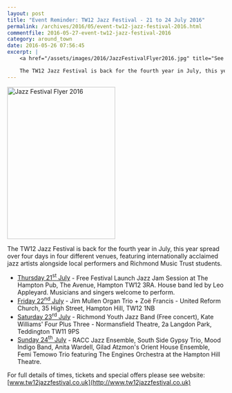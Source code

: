 ```yaml
---
layout: post
title: "Event Reminder: TW12 Jazz Festival - 21 to 24 July 2016"
permalink: /archives/2016/05/event-tw12-jazz-festival-2016.html
commentfile: 2016-05-27-event-tw12-jazz-festival-2016
category: around_town
date: 2016-05-26 07:56:45
excerpt: |
    <a href="/assets/images/2016/JazzFestivalFlyer2016.jpg" title="See larger version of - Jazz Festival Flyer 2016"><img src="/assets/images/2016/JazzFestivalFlyer2016_thumb.jpg" width="150" height="212" alt="Jazz Festival Flyer 2016" class="photo right" /></a>

    The TW12 Jazz Festival is back for the fourth year in July, this year spread over four days in four different venues, featuring internationally acclaimed jazz artists alongside local performers and Richmond Music Trust students.
---
```


<a href="/assets/images/2016/JazzFestivalFlyer2016.jpg" title="See larger version of - Jazz Festival Flyer 2016"><img src="/assets/images/2016/JazzFestivalFlyer2016_thumb.jpg" width="250" height="353" alt="Jazz Festival Flyer 2016" class="photo right" /></a>

The TW12 Jazz Festival is back for the fourth year in July, this year spread over four days in four different venues, featuring internationally acclaimed jazz artists alongside local performers and Richmond Music Trust students.

-   [Thursday 21<sup>st</sup> July](/event/show/200705145618) - Free Festival Launch Jazz Jam Session at The Hampton Pub, The Avenue, Hampton TW12 3RA. House band led by Leo Appleyard. Musicians and singers welcome to perform.
-   [Friday 22<sup>nd</sup> July](/event/show/200705145619) - Jim Mullen Organ Trio + Zoë Francis - United Reform Church, 35 High Street, Hampton Hill, TW12 1NB
-   [Saturday 23<sup>rd</sup> July](/event/show/200705145620) - Richmond Youth Jazz Band (Free concert), Kate Williams' Four Plus Three - Normansfield Theatre, 2a Langdon Park, Teddington TW11 9PS
-   [Sunday 24<sup>th</sup> July](/event/show/200705145621) - RACC Jazz Ensemble, South Side Gypsy Trio, Mood Indigo Band, Anita Wardell, Gilad Atzmon's Orient House Ensemble, Femi Temowo Trio featuring The Engines Orchestra at the Hampton Hill Theatre.

For full details of times, tickets and special offers please see website: [www.tw12jazzfestival.co.uk](http://www.tw12jazzfestival.co.uk)
